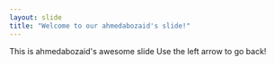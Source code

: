 ```yaml
---
layout: slide
title: "Welcome to our ahmedabozaid's slide!"
---
```

This is ahmedabozaid's awesome slide
Use the left arrow to go back!